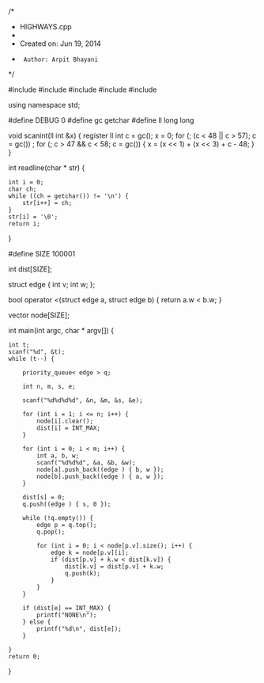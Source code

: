/*
 * HIGHWAYS.cpp
 *
 *  Created on: Jun 19, 2014
 *      Author: Arpit Bhayani
 */

#include <queue>
#include <climits>
#include <cstdio>
#include <cstdlib>
#include <iostream>

using namespace std;

#define DEBUG 0
#define gc getchar
#define ll long long

void scanint(ll int &x) {
	register ll int c = gc();
	x = 0;
	for (; (c < 48 || c > 57); c = gc())
		;
	for (; c > 47 && c < 58; c = gc()) {
		x = (x << 1) + (x << 3) + c - 48;
	}
}

int readline(char * str) {

	int i = 0;
	char ch;
	while ((ch = getchar()) != '\n') {
		str[i++] = ch;
	}
	str[i] = '\0';
	return i;
}

#define SIZE 100001

int dist[SIZE];

struct edge {
	int v;
	int w;
};


bool operator <(struct edge a, struct edge b) {
	return a.w < b.w;
}

vector<edge> node[SIZE];

int main(int argc, char * argv[]) {

	int t;
	scanf("%d", &t);
	while (t--) {

		priority_queue< edge > q;

		int n, m, s, e;

		scanf("%d%d%d%d", &n, &m, &s, &e);

		for (int i = 1; i <= n; i++) {
			node[i].clear();
			dist[i] = INT_MAX;
		}

		for (int i = 0; i < m; i++) {
			int a, b, w;
			scanf("%d%d%d", &a, &b, &w);
			node[a].push_back((edge ) { b, w });
			node[b].push_back((edge ) { a, w });
		}

		dist[s] = 0;
		q.push((edge ) { s, 0 });

		while (!q.empty()) {
			edge p = q.top();
			q.pop();

			for (int i = 0; i < node[p.v].size(); i++) {
				edge k = node[p.v][i];
				if (dist[p.v] + k.w < dist[k.v]) {
					dist[k.v] = dist[p.v] + k.w;
					q.push(k);
				}
			}
		}

		if (dist[e] == INT_MAX) {
			printf("NONE\n");
		} else {
			printf("%d\n", dist[e]);
		}

	}
	return 0;
}
